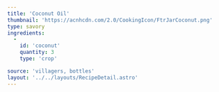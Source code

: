 ```yaml
---
title: 'Coconut Oil'
thumbnail: 'https://acnhcdn.com/2.0/CookingIcon/FtrJarCoconut.png'
type: savory
ingredients:
  -
    id: 'coconut'
    quantity: 3
    type: 'crop'

source: 'villagers, bottles'
layout: '../../layouts/RecipeDetail.astro'
---
```

